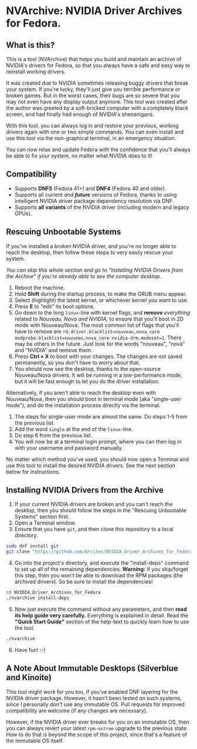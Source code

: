 # NVArchive: NVIDIA Driver Archives for Fedora.

## What is this?

This is a tool (NVArchive) that helps you build and maintain an archive of NVIDIA's drivers for Fedora, so that you always have a safe and easy way to reinstall working drivers.

It was created due to NVIDIA sometimes releasing buggy drivers that break your system. If you're lucky, they'll just give you terrible performance or broken games. But in the worst cases, their bugs are so severe that you may not even have any display output anymore. This tool was created after the author was greeted by a soft-bricked computer with a completely black screen, and had finally had enough of NVIDIA's shenanigans.

With this tool, you can always log in and restore your previous, working drivers again with one or two simple commands. You can even install and use this tool via the non-graphical terminal, in an emergency situation.

You can now relax and update Fedora with the confidence that you'll always be able to fix your system, no matter what NVIDIA does to it!


## Compatibility

- Supports **DNF5** (Fedora 41+) and **DNF4** (Fedora 40 and older).
- Supports all current *and **future*** versions of Fedora, thanks to using intelligent NVIDIA driver package dependency resolution via DNF.
- Supports **all variants** of the NVIDIA driver (including modern and legacy GPUs).


## Rescuing Unbootable Systems

If you've installed a broken NVIDIA driver, and you're no longer able to reach the desktop, then follow these steps to very easily rescue your system.

*You can skip this whole section and go to "Installing NVIDIA Drivers from the Archive" if you're already able to see the computer desktop.*

1. Reboot the machine.
2. Hold **Shift** during the startup process, to make the GRUB menu appear.
3. Select (highlight) the latest kernel, or whichever kernel you want to use.
4. Press **E** to "edit" its boot options.
5. Go down to the long `linux`-line with kernel flags, and **remove** *everything* related to *Nouveau, Nova and NVIDIA,* to ensure that you'll boot in 2D mode with Nouveau/Nova. The most common list of flags that you'll have to remove are `rd.driver.blacklist=nouveau,nova_core modprobe.blacklist=nouveau,nova_core nvidia-drm.modeset=1`. There may be others in the future. Just look for the words "nouveau", "nova" and "NVIDIA" and remove them.
6. Press **Ctrl + X** to boot with your changes. The changes are not saved permanently, so you don't have to worry about that.
7. You should now see the desktop, thanks to the open-source Nouveau/Nova drivers. It will be running in a low-performance mode, but it will be fast enough to let you do the driver installation.

Alternatively, if you aren't able to reach the desktop even with Nouveau/Nova, then you should boot in terminal mode (aka "single-user mode"), and do the installation process directly via the terminal.

1. The steps for single-user mode are almost the same. Do steps 1-5 from the previous list.
2. Add the word `single` at the end of the `linux`-line.
3. Do step 6 from the previous list.
4. You will now be at a terminal login prompt, where you can then log in with your username and password manually.

No matter which method you've used, you should now open a Terminal and use this tool to install the desired NVIDIA drivers. See the next section below for instructions.


## Installing NVIDIA Drivers from the Archive

1. If your current NVIDIA drivers are broken and you can't reach the desktop, then you should follow the steps in the "Rescuing Unbootable Systems" section first.
2. Open a Terminal window.
3. Ensure that you have `git`, and then clone this repository to a local directory.
```sh
sudo dnf install git
git clone "https://github.com/Arcitec/NVIDIA_Driver_Archives_for_Fedora.git"
```
4. Go into the project's directory, and execute the "install-deps" command to set up all of the remaining dependencies. **Warning:** If you skip/forget this step, then you won't be able to download the RPM packages (the archived drivers). So be sure to install the dependencies!
```sh
cd NVIDIA_Driver_Archives_for_Fedora
./nvarchive install-deps
```
5. Now just execute the command without any parameters, and then **read its help guide very carefully.** Everything is explained in detail. Read the **"Quick Start Guide"** section of the help-text to quickly learn how to use the tool.
```sh
./nvarchive
```
6. Have fun! :-)


## A Note About Immutable Desktops (Silverblue and Kinoite)

This tool might work for you too, if you've enabled DNF layering for the NVIDIA driver package. However, it hasn't been tested on such systems, since I personally don't use any immutable OS. Pull requests for improved compatibility are welcome (if any changes are necessary).

However, if the NVIDIA driver ever breaks for you on an immutable OS, then you can always revert your latest `rpm-ostree` upgrade to the previous state. How to do that is beyond the scope of this project, since that's a feature of the immutable OS itself.
